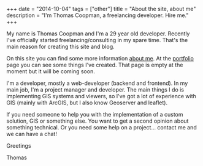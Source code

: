 +++
date = "2014-10-04"
tags = ["other"]
title = "About the site, about me"
description = "I'm Thomas Coopman, a freelancing developer. Hire me."
+++

My name is Thomas Coopman and I'm a 29 year old developer. Recently I've
officially started freelancing/consulting in my spare time. That's the main
reason for creating this site and blog.

On this site you can find some more information [about me](/about). At the
[portfolio](/portfolio) page you can see some things I've created. That page is
empty at the moment but it will be coming soon.

I'm a developer, mostly a web-developer (backend and frontend). In my main job,
I'm a project manager and developer. The main things I do is implementing
GIS systems and viewers, so I've got a lot of experience with GIS (mainly with
ArcGIS, but I also know Geoserver and leaflet).

If you need someone to help you with the implementation of a custom solution,
GIS or something else. You want to get a second opinion about something
technical. Or you need some help on a project...
contact me and we can have a chat!

Greetings

Thomas
